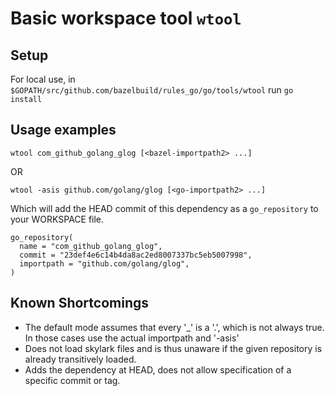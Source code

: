 # Basic workspace tool `wtool`

## Setup

For local use, in `$GOPATH/src/github.com/bazelbuild/rules_go/go/tools/wtool`
run `go install`

## Usage examples

    wtool com_github_golang_glog [<bazel-importpath2> ...]
  
  OR
  
    wtool -asis github.com/golang/glog [<go-importpath2> ...]
  
Which will add the HEAD commit of this dependency as a `go_repository` to your
WORKSPACE file.

    go_repository(
      name = "com_github_golang_glog",
      commit = "23def4e6c14b4da8ac2ed8007337bc5eb5007998",
      importpath = "github.com/golang/glog",
    )

## Known Shortcomings

* The default mode assumes that every '_' is a '.', which is not always true.  
In those cases use the actual importpath and '-asis'
* Does not load skylark files and is thus unaware if the given repository is already
transitively loaded.
* Adds the dependency at HEAD, does not allow specification of a specific commit or tag.


